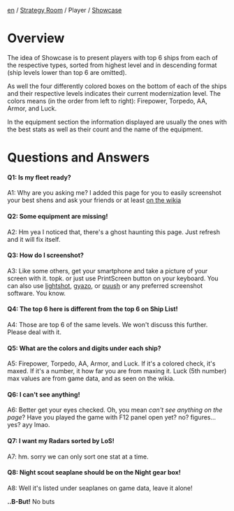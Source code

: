 [en](https://github.com/KC3Kai/kc3-docs/tree/master/en) / [Strategy Room](https://github.com/KC3Kai/kc3-docs/blob/master/en/Strategy_Room.md) / Player / [Showcase](https://github.com/KC3Kai/kc3-docs/blob/master/en/Strategy_Room_-_Showcase.md)

# Overview
The idea of Showcase is to present players with top 6 ships from each of the respective types, sorted from highest level and in descending format (ship levels lower than top 6 are omitted).

As well the four differently colored boxes on the bottom of each of the ships and their respective levels indicates their current modernization level. The colors means (in the order from left to right): Firepower, Torpedo, AA, Armor, and Luck.

In the equipment section the information displayed are usually the ones with the best stats as well as their count and the name of the equipment.

# Questions and Answers

#### Q1: Is my fleet ready?

A1: Why are you asking me? I added this page for you to easily screenshot your best shens and ask your friends or at least [on the wikia](http://kancolle.wikia.com/wiki/Board:Fleet%27s_Prepared-ness)

#### Q2: Some equipment are missing!
A2: Hm yea I noticed that, there's a ghost haunting this page. Just refresh and it will fix itself.

#### Q3: How do I screenshot?
A3: Like some others, get your smartphone and take a picture of your screen with it. topk. or just use PrintScreen button on your keyboard. You can also use [lightshot](https://app.prntscr.com/en/index.html), [gyazo](https://gyazo.com/), or [puush](http://puush.me/) or any preferred screenshot software. You know.

#### Q4: The top 6 here is different from the top 6 on Ship List!
A4: Those are top 6 of the same levels. We won't discuss this further. Please deal with it.

#### Q5: What are the colors and digits under each ship?
A5: Firepower, Torpedo, AA, Armor, and Luck. If it's a colored check, it's maxed. If it's a number, it how far you are from maxing it. Luck (5th number) max values are from game data, and as seen on the wikia.

#### Q6: I can't see anything!
A6: Better get your eyes checked. Oh, you mean *can't see anything on the page*? Have you played the game with F12 panel open yet? no? figures... yes? ayy lmao.

#### Q7: I want my Radars sorted by LoS!
A7: hm. sorry we can only sort one stat at a time.

#### Q8: Night scout seaplane should be on the Night gear box!
A8: Well it's listed under seaplanes on game data, leave it alone!

**..B-But!**
No buts

